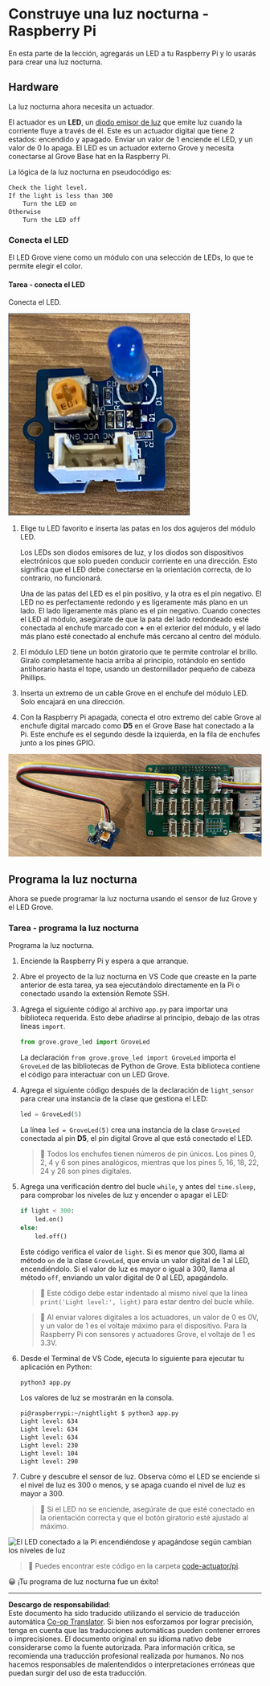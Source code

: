 <!--
CO_OP_TRANSLATOR_METADATA:
{
  "original_hash": "4db8a3879a53490513571df2f6cf7641",
  "translation_date": "2025-08-26T15:05:50+00:00",
  "source_file": "1-getting-started/lessons/3-sensors-and-actuators/pi-actuator.md",
  "language_code": "es"
}
-->
# Construye una luz nocturna - Raspberry Pi

En esta parte de la lección, agregarás un LED a tu Raspberry Pi y lo usarás para crear una luz nocturna.

## Hardware

La luz nocturna ahora necesita un actuador.

El actuador es un **LED**, un [diodo emisor de luz](https://wikipedia.org/wiki/Diodo_emisor_de_luz) que emite luz cuando la corriente fluye a través de él. Este es un actuador digital que tiene 2 estados: encendido y apagado. Enviar un valor de 1 enciende el LED, y un valor de 0 lo apaga. El LED es un actuador externo Grove y necesita conectarse al Grove Base hat en la Raspberry Pi.

La lógica de la luz nocturna en pseudocódigo es:

```output
Check the light level.
If the light is less than 300
    Turn the LED on
Otherwise
    Turn the LED off
```

### Conecta el LED

El LED Grove viene como un módulo con una selección de LEDs, lo que te permite elegir el color.

#### Tarea - conecta el LED

Conecta el LED.

![Un LED Grove](../../../../../translated_images/grove-led.6c853be93f473cf2c439cfc74bb1064732b22251a83cedf66e62f783f9cc1a79.es.png)

1. Elige tu LED favorito e inserta las patas en los dos agujeros del módulo LED.

    Los LEDs son diodos emisores de luz, y los diodos son dispositivos electrónicos que solo pueden conducir corriente en una dirección. Esto significa que el LED debe conectarse en la orientación correcta, de lo contrario, no funcionará.

    Una de las patas del LED es el pin positivo, y la otra es el pin negativo. El LED no es perfectamente redondo y es ligeramente más plano en un lado. El lado ligeramente más plano es el pin negativo. Cuando conectes el LED al módulo, asegúrate de que la pata del lado redondeado esté conectada al enchufe marcado con **+** en el exterior del módulo, y el lado más plano esté conectado al enchufe más cercano al centro del módulo.

1. El módulo LED tiene un botón giratorio que te permite controlar el brillo. Gíralo completamente hacia arriba al principio, rotándolo en sentido antihorario hasta el tope, usando un destornillador pequeño de cabeza Phillips.

1. Inserta un extremo de un cable Grove en el enchufe del módulo LED. Solo encajará en una dirección.

1. Con la Raspberry Pi apagada, conecta el otro extremo del cable Grove al enchufe digital marcado como **D5** en el Grove Base hat conectado a la Pi. Este enchufe es el segundo desde la izquierda, en la fila de enchufes junto a los pines GPIO.

![El LED Grove conectado al enchufe D5](../../../../../translated_images/pi-led.97f1d474981dc35d1c7996c7b17de355d3d0a6bc9606d79fa5f89df933415122.es.png)

## Programa la luz nocturna

Ahora se puede programar la luz nocturna usando el sensor de luz Grove y el LED Grove.

### Tarea - programa la luz nocturna

Programa la luz nocturna.

1. Enciende la Raspberry Pi y espera a que arranque.

1. Abre el proyecto de la luz nocturna en VS Code que creaste en la parte anterior de esta tarea, ya sea ejecutándolo directamente en la Pi o conectado usando la extensión Remote SSH.

1. Agrega el siguiente código al archivo `app.py` para importar una biblioteca requerida. Esto debe añadirse al principio, debajo de las otras líneas `import`.

    ```python
    from grove.grove_led import GroveLed
    ```

    La declaración `from grove.grove_led import GroveLed` importa el `GroveLed` de las bibliotecas de Python de Grove. Esta biblioteca contiene el código para interactuar con un LED Grove.

1. Agrega el siguiente código después de la declaración de `light_sensor` para crear una instancia de la clase que gestiona el LED:

    ```python
    led = GroveLed(5)
    ```

    La línea `led = GroveLed(5)` crea una instancia de la clase `GroveLed` conectada al pin **D5**, el pin digital Grove al que está conectado el LED.

    > 💁 Todos los enchufes tienen números de pin únicos. Los pines 0, 2, 4 y 6 son pines analógicos, mientras que los pines 5, 16, 18, 22, 24 y 26 son pines digitales.

1. Agrega una verificación dentro del bucle `while`, y antes del `time.sleep`, para comprobar los niveles de luz y encender o apagar el LED:

    ```python
    if light < 300:
        led.on()
    else:
        led.off()
    ```

    Este código verifica el valor de `light`. Si es menor que 300, llama al método `on` de la clase `GroveLed`, que envía un valor digital de 1 al LED, encendiéndolo. Si el valor de luz es mayor o igual a 300, llama al método `off`, enviando un valor digital de 0 al LED, apagándolo.

    > 💁 Este código debe estar indentado al mismo nivel que la línea `print('Light level:', light)` para estar dentro del bucle while.

    > 💁 Al enviar valores digitales a los actuadores, un valor de 0 es 0V, y un valor de 1 es el voltaje máximo para el dispositivo. Para la Raspberry Pi con sensores y actuadores Grove, el voltaje de 1 es 3.3V.

1. Desde el Terminal de VS Code, ejecuta lo siguiente para ejecutar tu aplicación en Python:

    ```sh
    python3 app.py
    ```

    Los valores de luz se mostrarán en la consola.

    ```output
    pi@raspberrypi:~/nightlight $ python3 app.py 
    Light level: 634
    Light level: 634
    Light level: 634
    Light level: 230
    Light level: 104
    Light level: 290
    ```

1. Cubre y descubre el sensor de luz. Observa cómo el LED se enciende si el nivel de luz es 300 o menos, y se apaga cuando el nivel de luz es mayor a 300.

    > 💁 Si el LED no se enciende, asegúrate de que esté conectado en la orientación correcta y que el botón giratorio esté ajustado al máximo.

![El LED conectado a la Pi encendiéndose y apagándose según cambian los niveles de luz](../../../../../images/pi-running-assignment-1-1.gif)

> 💁 Puedes encontrar este código en la carpeta [code-actuator/pi](../../../../../1-getting-started/lessons/3-sensors-and-actuators/code-actuator/pi).

😀 ¡Tu programa de luz nocturna fue un éxito!

---

**Descargo de responsabilidad**:  
Este documento ha sido traducido utilizando el servicio de traducción automática [Co-op Translator](https://github.com/Azure/co-op-translator). Si bien nos esforzamos por lograr precisión, tenga en cuenta que las traducciones automáticas pueden contener errores o imprecisiones. El documento original en su idioma nativo debe considerarse como la fuente autorizada. Para información crítica, se recomienda una traducción profesional realizada por humanos. No nos hacemos responsables de malentendidos o interpretaciones erróneas que puedan surgir del uso de esta traducción.